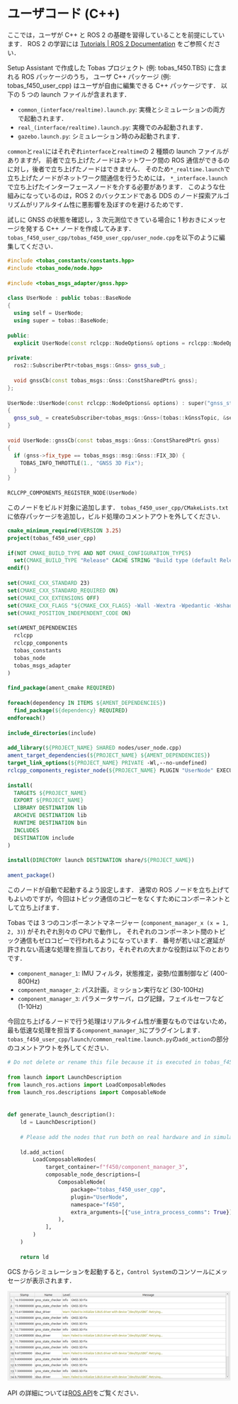 # ユーザコード (C++)

ここでは，ユーザが C++ と ROS 2 の基礎を習得していることを前提にしています．
ROS 2 の学習には
<a href=https://docs.ros.org/en/jazzy/Tutorials.html target="_blank">Tutorials | ROS 2 Documentation</a>
をご参照ください．

Setup Assistant で作成した Tobas プロジェクト (例: tobas_f450.TBS) に含まれる ROS パッケージのうち，
ユーザ C++ パッケージ (例: tobas_f450_user_cpp) はユーザが自由に編集できる C++ パッケージです．
以下の 5 つの launch ファイルが含まれます．

- `common_(interface/realtime).launch.py`: 実機とシミュレーションの両方で起動されます．
- `real_(interface/realtime).launch.py`: 実機でのみ起動されます．
- `gazebo.launch.py`: シミュレーション時のみ起動されます．

`common`と`real`にはそれぞれ`interface`と`realtime`の 2 種類の launch ファイルがありますが，
前者で立ち上げたノードはネットワーク間の ROS 通信ができるのに対し，後者で立ち上げたノードはできません．
そのため`*_realtime.launch`で立ち上げたノードがネットワーク間通信を行うためには，
`*_interface.launch`で立ち上げたインターフェースノードを介する必要があります．
このような仕組みになっているのは，ROS 2 のバックエンドである DDS のノード探索アルゴリズムがリアルタイム性に悪影響を及ぼすのを避けるためです．

試しに GNSS の状態を確認し，3 次元測位できている場合に 1 秒おきにメッセージを発する C++ ノードを作成してみます．
`tobas_f450_user_cpp/tobas_f450_user_cpp/user_node.cpp`を以下のように編集してください．

```cpp
#include <tobas_constants/constants.hpp>
#include <tobas_node/node.hpp>

#include <tobas_msgs_adapter/gnss.hpp>

class UserNode : public tobas::BaseNode
{
  using self = UserNode;
  using super = tobas::BaseNode;

public:
  explicit UserNode(const rclcpp::NodeOptions& options = rclcpp::NodeOptions());

private:
  ros2::SubscriberPtr<tobas_msgs::Gnss> gnss_sub_;

  void gnssCb(const tobas_msgs::Gnss::ConstSharedPtr& gnss);
};

UserNode::UserNode(const rclcpp::NodeOptions& options) : super("gnss_state_checker", options)
{
  gnss_sub_ = createSubscriber<tobas_msgs::Gnss>(tobas::kGnssTopic, &self::gnssCb, this);
}

void UserNode::gnssCb(const tobas_msgs::Gnss::ConstSharedPtr& gnss)
{
  if (gnss->fix_type == tobas_msgs::msg::Gnss::FIX_3D) {
    TOBAS_INFO_THROTTLE(1., "GNSS 3D Fix");
  }
}

RCLCPP_COMPONENTS_REGISTER_NODE(UserNode)
```

このノードをビルド対象に追加します．
`tobas_f450_user_cpp/CMakeLists.txt`に依存パッケージを追加し，ビルド処理のコメントアウトを外してください．

```cmake
cmake_minimum_required(VERSION 3.25)
project(tobas_f450_user_cpp)

if(NOT CMAKE_BUILD_TYPE AND NOT CMAKE_CONFIGURATION_TYPES)
  set(CMAKE_BUILD_TYPE "Release" CACHE STRING "Build type (default Release)" FORCE)
endif()

set(CMAKE_CXX_STANDARD 23)
set(CMAKE_CXX_STANDARD_REQUIRED ON)
set(CMAKE_CXX_EXTENSIONS OFF)
set(CMAKE_CXX_FLAGS "${CMAKE_CXX_FLAGS} -Wall -Wextra -Wpedantic -Wshadow -Werror")
set(CMAKE_POSITION_INDEPENDENT_CODE ON)

set(AMENT_DEPENDENCIES
  rclcpp
  rclcpp_components
  tobas_constants
  tobas_node
  tobas_msgs_adapter
)

find_package(ament_cmake REQUIRED)

foreach(dependency IN ITEMS ${AMENT_DEPENDENCIES})
  find_package(${dependency} REQUIRED)
endforeach()

include_directories(include)

add_library(${PROJECT_NAME} SHARED nodes/user_node.cpp)
ament_target_dependencies(${PROJECT_NAME} ${AMENT_DEPENDENCIES})
target_link_options(${PROJECT_NAME} PRIVATE -Wl,--no-undefined)
rclcpp_components_register_node(${PROJECT_NAME} PLUGIN "UserNode" EXECUTABLE user_node)

install(
  TARGETS ${PROJECT_NAME}
  EXPORT ${PROJECT_NAME}
  LIBRARY DESTINATION lib
  ARCHIVE DESTINATION lib
  RUNTIME DESTINATION bin
  INCLUDES
  DESTINATION include
)

install(DIRECTORY launch DESTINATION share/${PROJECT_NAME})

ament_package()
```

このノードが自動で起動するよう設定します．
通常の ROS ノードを立ち上げてもよいのですが，今回はトピック通信のコピーをなくすためにコンポーネントとして立ち上げます．

Tobas では 3 つのコンポーネントマネージャー (`component_manager_x (x = 1, 2, 3)`) がそれぞれ別々の CPU で動作し，
それぞれのコンポーネント間のトピック通信もゼロコピーで行われるようになっています．
番号が若いほど遅延が許されない高速な処理を担当しており，それぞれの大まかな役割は以下のとおりです．

- `component_manager_1`: IMU フィルタ，状態推定，姿勢/位置制御など (400-800Hz)
- `component_manager_2`: パス計画，ミッション実行など (30-100Hz)
- `component_manager_3`: パラメータサーバ，ログ記録，フェイルセーフなど (1-10Hz)

今回立ち上げるノードで行う処理はリアルタイム性が重要なものではないため，最も低速な処理を担当する`component_manager_3`にプラグインします．
`tobas_f450_user_cpp/launch/common_realtime.launch.py`の`add_action`の部分のコメントアウトを外してください．

```python
# Do not delete or rename this file because it is executed in tobas_f450_config/common_realtime.launch.py.

from launch import LaunchDescription
from launch_ros.actions import LoadComposableNodes
from launch_ros.descriptions import ComposableNode


def generate_launch_description():
    ld = LaunchDescription()

    # Please add the nodes that run both on real hardware and in simulation, with real-time requirements.

    ld.add_action(
        LoadComposableNodes(
            target_container=f"f450/component_manager_3",
            composable_node_descriptions=[
                ComposableNode(
                    package="tobas_f450_user_cpp",
                    plugin="UserNode",
                    namespace="f450",
                    extra_arguments=[{"use_intra_process_comms": True}],
                ),
            ],
        )
    )

    return ld
```

GCS からシミュレーションを起動すると，`Control System`のコンソールにメッセージが表示されます．

![console](resources/user_code_cpp/console.png)

API の詳細については[ROS API](./ros_api.md)をご覧ください．
